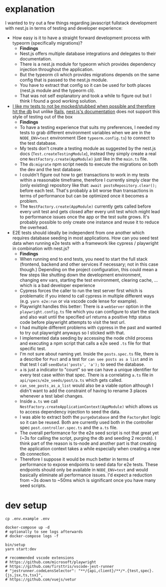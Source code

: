 # explanation

I wanted to try out a few things regarding javascript fullstack development with nest.js in terms of testing and developer experience:

- How easy is it to have a straight forward development process with typeorm (specifically migrations)?
    - **Findings**
    - Nest.js offers multiple database integrations and delegates to their documentation.
    - There is a nest.js module for typeorm which provides dependency injection throughout the application.
    - But the typeorm cli which provides migrations depends on the same config that is passed to the nest.js module.
    - You have to extract that config so it can be used for both places (nest.js module and the typeorm cli).
    - That was not self explanatory and took a while to figure out but I think I found a good working solution.
- [I like my tests to not be mocked/stubbed when possible and therefore hit the db](https://martinfowler.com/bliki/UnitTest.html#SolitaryOrSociable) but unlike [Rails](https://rubyonrails.org/), [nest.js's documentation](https://docs.nestjs.com/fundamentals/testing) does not support this style of testing out of the box
    - **Findings**
    - To have a testing experience that suits my preferences, I needed my tests to grab different environment variables when we are in the `NODE_ENV=test` environment (See `typeorm.config.ts`) to connect to the test database.
    - My tests don't create a testing module as suggested by the nest.js docs (`Test.createTestingModule`), instead they simply create a real one `NestFactory.create(AppModule)` just like in the `main.ts` file.
    - The `db:migrate` npm script needs to execute the migrations on both the dev and the test database.
    - I couldn't figure out how to get transactions to work in my tests within a reasonable timeframe, therefore I currently simply clear the (only existing) repository like that: `await postsRepository.clear();` before each test. That's probably a bit worse than transactions in terms of performance but can be optimized once it becomes a problem.
    - The `NestFactory.create(AppModule)` currently gets called before every unit test and gets closed after every unit test which might lead to performance issues once the app or the test suite grows. It's probably possible to only create one instance and reuse it to reduce the overhead.
- E2E tests should ideally be independent from one another which requires database seeding in most applications. How can you seed test data when running e2e tests with a framework like cypress / playwright in combination with nest.js?
    - **Findings**
    - When running end to end tests, you need to start the full stack (frontend, backend and other services if necessary; not in this case though.) Depending on the project configuration, this could mean a few steps like shutting down the development environment, changing env vars, starting the test environment, clearing cache, ... which is a bad developer experience
    - Cypress forces the caller to run the test server first which is problematic if you intend to call cypress in multiple different ways (e.g. `yarn e2e:run` or via vscode code lense for example).
    - Playwright handles this better: There is a `webServer` option in the `playwright.config.ts` file which you can configure to start the stack and also wait until the specified url returns a positive http status code before playwright attempts to visit the test url.
    - I had multiple different problems with cypress in the past and wanted to try out playwright anyways so I sticked with that.
    - I implemented data seeding by accessing the node child process and executing a npm script that calls a e2e seed `.ts` file for that specific test.
    - I'm not sure about naming yet. Inside the `posts.spec.ts` file, there is a describe for `Post` and a test for `can see posts as a list` and in that test I call `seedData('posts', 'a');` to seed the database.
    - `a` is just a indicator to "count" so we can have a unique identifier for every test case within that spec. There is a correlating `a.ts` file in `api/specs/e2e_seeds/post/a.ts` which gets called.
    - `can_see_posts_as_a_list` would also be a viable option although I didn't want to add the constraint of having to rename 3 places whenever a test label changes.
    - Inside `a.ts` we call `NestFactory.createApplicationContext(AppModule)` which allows us to access dependency injection to seed the data.
    - I was able to extract both the `purgeDatabase` and the `FactoryBot` logic so it can be reused. Both are currently used both in the controller spec `post.controller.spec.ts` and the `a.ts` file.
    - The overall performance for the e2e seed script is not that great yet (~3s for calling the script, purging the db and seeding 2 records). I think part of the reason is ts-node and another part is that creating the application context takes a while especially when creating a new db connection.
    - Therefore I suppose it would be much better in terms of performance to expose endpoints to seed data for e2e tests. These endpoints should only be available in `NODE_ENV=test` and would basically eliminate all performance issues. I'd expect a reduction from ~3s down to ~50ms which is significant once you have many seed scripts.

# dev setup

    cp .env.example .env

    docker-compose up -d
    # optionally to see logs afterwards
    # docker-compose logs -f

    bin/setup
    yarn start:dev

    # recommended vscode extensions
    # https://github.com/microsoft/playwright
    # https://github.com/firsttris/vscode-jest-runner
    # "jestrunner.codeLensSelector": "**/{api,client}/**/*.{test,spec}.{js,jsx,ts,tsx}",
    # https://github.com/vuejs/vetur